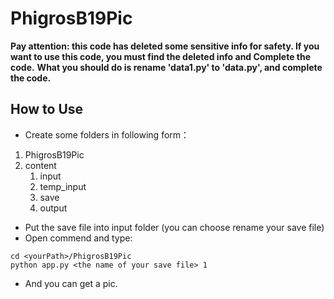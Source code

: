 # PhigrosB19Pic
**Pay attention: this code has deleted some sensitive info for safety. If you want to use this code, you must find the deleted info and Complete the code.**
**What you should do is rename 'data1.py' to 'data.py', and complete the code.**
## How to Use
- Create some folders in following form：
1. PhigrosB19Pic
2. content
    1. input
    2. temp_input
    3. save
    4. output
- Put the save file into input folder (you can choose rename your save file)
- Open commend and type:
```dos
cd <yourPath>/PhigrosB19Pic
python app.py <the name of your save file> 1
```
- And you can get a pic.
